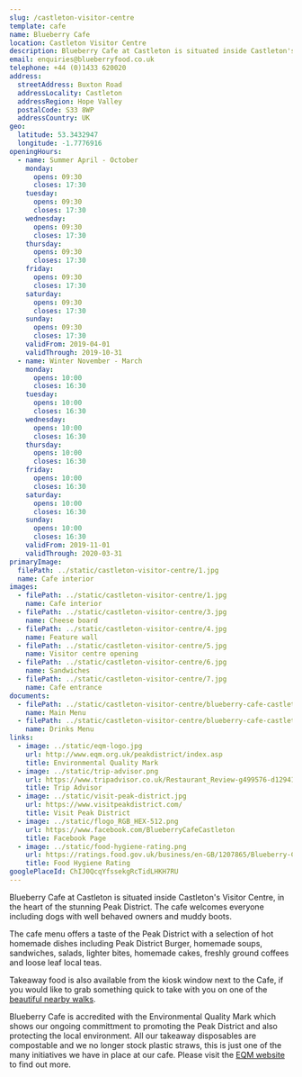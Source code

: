 ```yaml
---
slug: /castleton-visitor-centre
template: cafe
name: Blueberry Cafe
location: Castleton Visitor Centre
description: Blueberry Cafe at Castleton is situated inside Castleton's Visitor Centre, in the heart of the stunning Peak District. The cafe welcomes everyone including dogs with well behaved owners and muddy boots.
email: enquiries@blueberryfood.co.uk
telephone: +44 (0)1433 620020
address:
  streetAddress: Buxton Road
  addressLocality: Castleton
  addressRegion: Hope Valley
  postalCode: S33 8WP
  addressCountry: UK
geo:
  latitude: 53.3432947
  longitude: -1.7776916
openingHours:
  - name: Summer April - October
    monday:
      opens: 09:30
      closes: 17:30
    tuesday:
      opens: 09:30
      closes: 17:30
    wednesday:
      opens: 09:30
      closes: 17:30
    thursday:
      opens: 09:30
      closes: 17:30
    friday:
      opens: 09:30
      closes: 17:30
    saturday:
      opens: 09:30
      closes: 17:30
    sunday:
      opens: 09:30
      closes: 17:30
    validFrom: 2019-04-01
    validThrough: 2019-10-31
  - name: Winter November - March
    monday:
      opens: 10:00
      closes: 16:30
    tuesday:
      opens: 10:00
      closes: 16:30
    wednesday:
      opens: 10:00
      closes: 16:30
    thursday:
      opens: 10:00
      closes: 16:30
    friday:
      opens: 10:00
      closes: 16:30
    saturday:
      opens: 10:00
      closes: 16:30
    sunday:
      opens: 10:00
      closes: 16:30
    validFrom: 2019-11-01
    validThrough: 2020-03-31
primaryImage:
  filePath: ../static/castleton-visitor-centre/1.jpg
  name: Cafe interior
images:
  - filePath: ../static/castleton-visitor-centre/1.jpg
    name: Cafe interior
  - filePath: ../static/castleton-visitor-centre/3.jpg
    name: Cheese board
  - filePath: ../static/castleton-visitor-centre/4.jpg
    name: Feature wall
  - filePath: ../static/castleton-visitor-centre/5.jpg
    name: Visitor centre opening
  - filePath: ../static/castleton-visitor-centre/6.jpg
    name: Sandwiches
  - filePath: ../static/castleton-visitor-centre/7.jpg
    name: Cafe entrance
documents:
  - filePath: ../static/castleton-visitor-centre/blueberry-cafe-castleton-menu-feb-2019.pdf
    name: Main Menu
  - filePath: ../static/castleton-visitor-centre/blueberry-cafe-castleton-drinks-menu-march-2019.pdf
    name: Drinks Menu
links:
  - image: ../static/eqm-logo.jpg
    url: http://www.eqm.org.uk/peakdistrict/index.asp
    title: Environmental Quality Mark
  - image: ../static/trip-advisor.png
    url: https://www.tripadvisor.co.uk/Restaurant_Review-g499576-d12941738-Reviews-Blueberry_Cafe-Castleton_Hope_Valley_Peak_District_National_Park_England.html
    title: Trip Advisor
  - image: ../static/visit-peak-district.jpg
    url: https://www.visitpeakdistrict.com/
    title: Visit Peak District
  - image: ../static/flogo_RGB_HEX-512.png
    url: https://www.facebook.com/BlueberryCafeCastleton
    title: Facebook Page
  - image: ../static/food-hygiene-rating.png
    url: https://ratings.food.gov.uk/business/en-GB/1207865/Blueberry-Cafe-HOPE-VALLEY
    title: Food Hygiene Rating
googlePlaceId: ChIJ0QcqYfssekgRcTidLHKH7RU
---
```


Blueberry Cafe at Castleton is situated inside Castleton's Visitor Centre, in the heart of the stunning Peak District. The cafe welcomes everyone including dogs with well behaved owners and muddy boots.

The cafe menu offers a taste of the Peak District with a selection of hot homemade dishes including Peak District Burger, homemade soups, sandwiches, salads, lighter bites, homemade cakes, freshly ground coffees and loose leaf local teas.

Takeaway food is also available from the kiosk window next to the Cafe, if you would like to grab something quick to take with you on one of the [beautiful nearby walks](https://www.visitpeakdistrict.com/things-to-do/activities/walking-and-hiking/10-great-walks-in-the-peak-district-and-derbyshire).

Blueberry Cafe is accredited with the Environmental Quality Mark which shows our ongoing committment to promoting the Peak District and also protecting the local environment. All our takeaway disposables are compostable and we no longer stock plastic straws, this is just one of the many initiatives we have in place at our cafe. Please visit the [EQM website](http://www.eqm.org.uk/peakdistrict/about-eqm.asp) to find out more.
